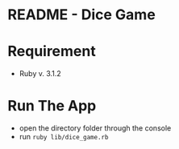 # README - Dice Game

# Requirement
  - Ruby v. 3.1.2

# Run The App
  - open the directory folder through the console
  - run ```ruby lib/dice_game.rb```

